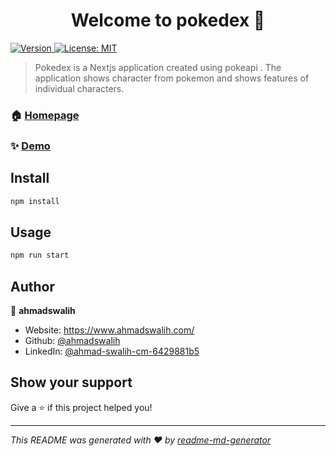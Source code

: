 <h1 align="center">Welcome to pokedex 👋</h1>
<p>
  <a href="https://www.npmjs.com/package/pokedex" target="_blank">
    <img alt="Version" src="https://img.shields.io/npm/v/pokedex.svg">
  </a>
  <a href="#" target="_blank">
    <img alt="License: MIT" src="https://img.shields.io/badge/License-MIT-yellow.svg" />
  </a>
</p>

> Pokedex is a Nextjs application created using pokeapi . The application shows character from pokemon and shows features of individual characters.

### 🏠 [Homepage](pages/index.js)

### ✨ [Demo](https://pokedex-sw.netlify.app/)

## Install

```sh
npm install
```

## Usage

```sh
npm run start
```

## Author

👤 **ahmadswalih**

- Website: https://www.ahmadswalih.com/
- Github: [@ahmadswalih](https://github.com/ahmadswalih)
- LinkedIn: [@ahmad-swalih-cm-6429881b5](https://linkedin.com/in/ahmad-swalih-cm-6429881b5)

## Show your support

Give a ⭐️ if this project helped you!

---

_This README was generated with ❤️ by [readme-md-generator](https://github.com/kefranabg/readme-md-generator)_

